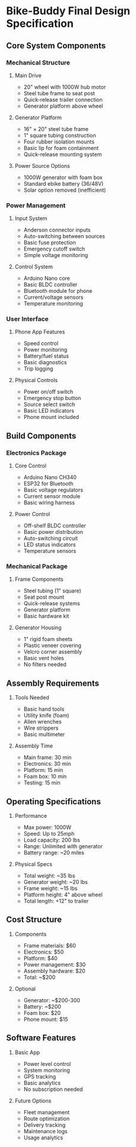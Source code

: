 # Bike-Buddy Final Design Specification

## Core System Components

### Mechanical Structure
1. Main Drive
   - 20" wheel with 1000W hub motor
   - Steel tube frame to seat post
   - Quick-release trailer connection
   - Generator platform above wheel

2. Generator Platform
   - 16" × 20" steel tube frame
   - 1" square tubing construction
   - Four rubber isolation mounts
   - Basic lip for foam containment
   - Quick-release mounting system

3. Power Source Options
   - 1000W generator with foam box
   - Standard ebike battery (36/48V)
   - Solar option removed (inefficient)

### Power Management
1. Input System
   - Anderson connector inputs
   - Auto-switching between sources
   - Basic fuse protection
   - Emergency cutoff switch
   - Simple voltage monitoring

2. Control System
   - Arduino Nano core
   - Basic BLDC controller
   - Bluetooth module for phone
   - Current/voltage sensors
   - Temperature monitoring

### User Interface
1. Phone App Features
   - Speed control
   - Power monitoring
   - Battery/fuel status
   - Basic diagnostics
   - Trip logging

2. Physical Controls
   - Power on/off switch
   - Emergency stop button
   - Source select switch
   - Basic LED indicators
   - Phone mount included

## Build Components

### Electronics Package
1. Core Control
   - Arduino Nano CH340
   - ESP32 for Bluetooth
   - Basic voltage regulators
   - Current sensor module
   - Basic wiring harness

2. Power Control
   - Off-shelf BLDC controller
   - Basic power distribution
   - Auto-switching circuit
   - LED status indicators
   - Temperature sensors

### Mechanical Package
1. Frame Components
   - Steel tubing (1" square)
   - Seat post mount
   - Quick-release systems
   - Generator platform
   - Basic hardware kit

2. Generator Housing
   - 1" rigid foam sheets
   - Plastic veneer covering
   - Velcro corner assembly
   - Basic vent holes
   - No filters needed

## Assembly Requirements
1. Tools Needed
   - Basic hand tools
   - Utility knife (foam)
   - Allen wrenches
   - Wire strippers
   - Basic multimeter

2. Assembly Time
   - Main frame: 30 min
   - Electronics: 30 min
   - Platform: 15 min
   - Foam box: 10 min
   - Testing: 15 min

## Operating Specifications
1. Performance
   - Max power: 1000W
   - Speed: Up to 25mph
   - Load capacity: 200 lbs
   - Range: Unlimited with generator
   - Battery range: ~20 miles

2. Physical Specs
   - Total weight: ~35 lbs
   - Generator weight: ~20 lbs
   - Frame weight: ~15 lbs
   - Platform height: 4" above wheel
   - Total length: +12" to trailer

## Cost Structure
1. Components
   - Frame materials: $60
   - Electronics: $50
   - Platform: $40
   - Power management: $30
   - Assembly hardware: $20
   - Total: ~$200

2. Optional
   - Generator: ~$200-300
   - Battery: ~$200
   - Foam box: $20
   - Phone mount: $15

## Software Features
1. Basic App
   - Power level control
   - System monitoring
   - GPS tracking
   - Basic analytics
   - No subscription needed

2. Future Options
   - Fleet management
   - Route optimization
   - Delivery tracking
   - Maintenance logs
   - Usage analytics